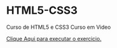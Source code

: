 # HTML5-CSS3
 Curso de HTML5 e CSS3
 Curso em Video
 
<a href="https://renanchavesferreira.github.io/html-css/exercicios/ex002/">Clique Aqui para executar o exercicio.</a>
